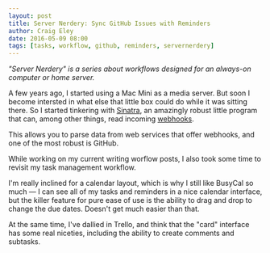 ```yaml
---  
layout: post 
title: Server Nerdery: Sync GitHub Issues with Reminders
author: Craig Eley 
date: 2016-05-09 08:00
tags: [tasks, workflow, github, reminders, servernerdery]
---
```

*"Server Nerdery" is a series about workflows designed for an always-on computer or home server.*

A few years ago, I started using a Mac Mini as a media server. But soon I become intersted in what else that little box could do while it was sitting there. So I started tinkering with [Sinatra](!g "sinatra ruby server"), an amazingly robust little program that can, among other things, read incoming [webhooks](https://en.wikipedia.org/wiki/Webhook).

This allows you to parse data from web services that offer webhooks, and one of the most robust is GitHub.

While working on my current writing worflow posts, I also took some time to revisit my task management workflow.

I'm really inclined for a calendar layout, which is why I still like BusyCal so much — I can see all of my tasks and reminders in a nice calendar interface, but the killer feature for pure ease of use is the ability to drag and drop to change the due dates. Doesn't get much easier than that.

At the same time, I've dallied in Trello, and think that the "card" interface has some real niceties, including the ability to create comments and subtasks.